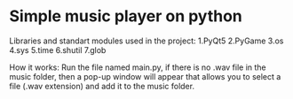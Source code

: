 # Simple music player on python

Libraries and standart modules used in the project:
    1.PyQt5
    2.PyGame
    3.os
    4.sys
    5.time
    6.shutil
    7.glob
    

How it works: 
Run the file named main.py, if there is no .wav file in the music folder, then a pop-up window will appear that allows you to select a file (.wav extension) and add it to the music folder.
